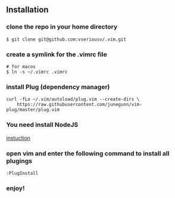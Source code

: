 ## Installation

### clone the repo in your home directory
```
$ git clone git@github.com:vseriousv/.vim.git
```

### create a symlink for the .vimrc file
```
# for macos
$ ln -s ~/.vimrc .vimrc
```

### install Plug (dependency manager)
```
curl -fLo ~/.vim/autoload/plug.vim --create-dirs \
    https://raw.githubusercontent.com/junegunn/vim-plug/master/plug.vim

```

### You need install NodeJS
[instuction](https://www.digitalocean.com/community/tutorials/how-to-install-node-js-on-ubuntu-22-04)

### open vim and enter the following command to install all plugings
```
:PlugInstall
```

### enjoy!

